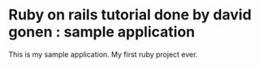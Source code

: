 
# Ruby on rails tutorial done by david gonen : sample application

This is my sample application.  My first ruby project ever.
